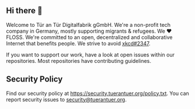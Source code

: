 ## Hi there 👋

Welcome to Tür an Tür Digitalfabrik gGmbH. We're a non-profit tech company in Germany, mostly supporting migrants & refugees. We :heart: FLOSS. We're committed to an open, decentralized and collaborative Internet that benefits people. We strive to avoid [xkcd#2347](https://xkcd.com/2347/).

If you want to support our work, have a look at open issues within our repositories. Most repositories have contributing guidelines.

## Security Policy

Find our security policy at https://security.tuerantuer.org/policy.txt. You can report security issues to security@tuerantuer.org.
